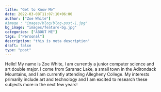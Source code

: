 ```yaml
---
title: "Get to Know Me"
date: 2022-03-08T11:07:10+06:00
author: ["Zoe White"]
#image : "images/blog/blog-post-1.jpg"
bg_image: "images/feature-bg.jpg"
categories: ["ABOUT ME"]
tags: ["Personal"]
description: "this is meta description"
draft: false
type: "post"
---
```



Hello! My name is Zoe White, I am currently a junior computer science and art double major. I come from Saranac Lake, a small town in the Adirondack Mountains, and I am currently attending Allegheny College. My interests primarily include art and technology and I am excited to research these subjects more in the next few years!